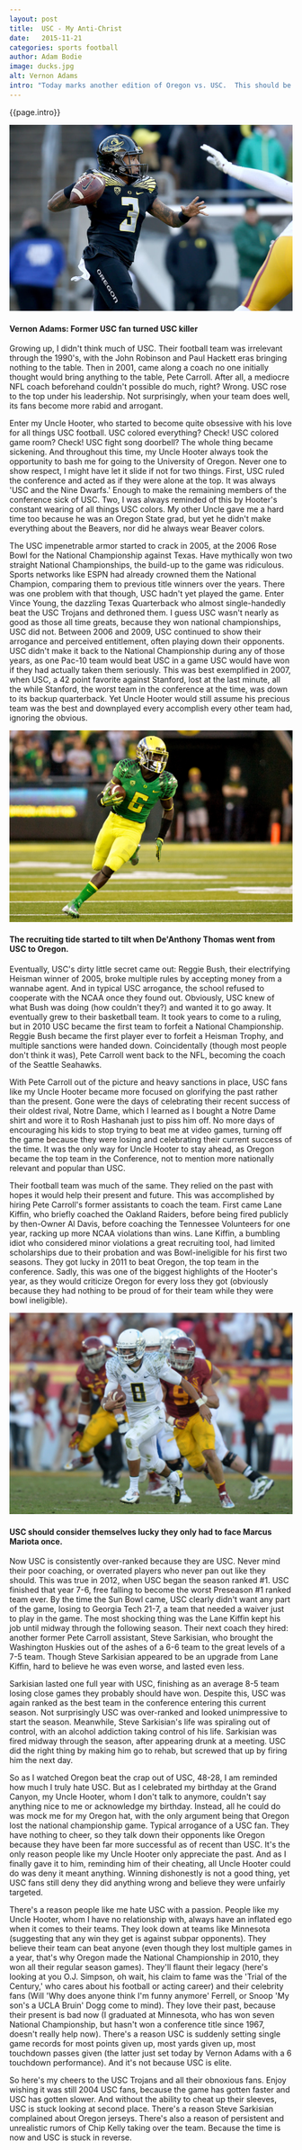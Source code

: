 ```yaml
---
layout: post
title:  USC - My Anti-Christ
date:   2015-11-21
categories: sports football
author: Adam Bodie
image: ducks.jpg
alt: Vernon Adams
intro: "Today marks another edition of Oregon vs. USC.  This should be just another game.  But for me, I consider myself the unofficial President of the 'I Hate USC' Club, perhaps just the President of the Portland Chapter of the 'I Hate USC' Club.  It shouldn't have to be this way, but yet I passionately hate USC more than any football program in college sports.  Not schools like Oregon State and Washington, nor schools like Wisconsin, Iowa, and Michigan, rival schools of Oregon (where I started) and Minnesota (where I graduated).  But yet, it's USC that makes me puke the most.  With apologies to my Uncle Fred and cousin Kimmy, two USC graduates who actually show me love and respect (even from afar), here's a time-line of my hatred for USC."
---
```



<div class="article">
<p>{{page.intro}}</p>

<div class="blog-pic">
	<img src="/img/ducks.jpg" data-toggle="tooltip" title="Vernon Adams: Former USC fan turned USC killer" class="image block img-responsive">
	<h4>Vernon Adams: Former USC fan turned USC killer</h4>
</div>

<p>Growing up, I didn't think much of USC.  Their football team was irrelevant through the 1990's, with the John Robinson and Paul Hackett eras bringing nothing to the table.  Then in 2001, came along a coach no one initially thought would bring anything to the table, Pete Carroll.  After all, a mediocre NFL coach beforehand couldn't possible do much, right?  Wrong.  USC rose to the top under his leadership.  Not surprisingly, when your team does well, its fans become more rabid and arrogant.</p>
<p>Enter my Uncle Hooter, who started to become quite obsessive with his love for all things USC football.  USC colored everything?  Check!  USC colored game room? Check!  USC fight song doorbell?  The whole thing became sickening.  And throughout this time, my Uncle Hooter always took the opportunity to bash me for going to the University of Oregon.  Never one to show respect, I might have let it slide if not for two things.  First, USC ruled the conference and acted as if they were alone at the top.  It was always 'USC and the Nine Dwarfs.'  Enough to make the remaining members of the conference sick of USC.  Two, I was always reminded of this by Hooter's constant wearing of all things USC colors.  My other Uncle gave me a hard time too because he was an Oregon State grad, but yet he didn't make everything about the Beavers, nor did he always wear Beaver colors.</p>
<p>The USC impenetrable armor started to crack in 2005, at the 2006 Rose Bowl for the National Championship against Texas.  Have mythically won two straight National Championships, the build-up to the game was ridiculous.  Sports networks like ESPN had already crowned them the National Champion, comparing them to previous title winners over the years.  There was one problem with that though, USC hadn't yet played the game.  Enter Vince Young, the dazzling Texas Quarterback who almost single-handedly beat the USC Trojans and dethroned them.  I guess USC wasn't nearly as good as those all time greats, because they won national championships, USC did not.  Between 2006 and 2009, USC continued to show their arrogance and perceived entitlement, often playing down their opponents.  USC didn't make it back to the National Championship during any of those years, as one Pac-10 team would beat USC in a game USC would have won if they had actually taken them seriously.  This was best exemplified in 2007, when USC, a 42 point favorite against Stanford, lost at the last minute, all the while Stanford, the worst team in the conference at the time, was down to its backup quarterback.  Yet Uncle Hooter would still assume his precious team was the best and downplayed every accomplish every other team had, ignoring the obvious.</p>

<div class="blog-pic" style="float: left">
	<img src="/img/deanthony.jpg" data-toggle="tooltip" title="The recruiting tide started to tilt when De'Anthony Thomas went from USC to Oregon." class="image block img-responsive">
	<h4>The recruiting tide started to tilt when De'Anthony Thomas went from USC to Oregon.</h4>
</div>

<p>Eventually, USC's dirty little secret came out: Reggie Bush, their electrifying Heisman winner of 2005, broke multiple rules by accepting money from a wannabe agent.  And in typical USC arrogance, the school refused to cooperate with the NCAA once they found out.  Obviously, USC knew of what Bush was doing (how couldn't they?) and wanted it to go away.  It eventually grew to their basketball team.  It took years to come to a ruling, but in 2010 USC became the first team to forfeit a National Championship.  Reggie Bush became the first player ever to forfeit a Heisman Trophy, and multiple sanctions were handed down.  Coincidentally (though most people don't think it was), Pete Carroll went back to the NFL, becoming the coach of the Seattle Seahawks.</p>

<p>With Pete Carroll out of the picture and heavy sanctions in place, USC fans like my Uncle Hooter became more focused on glorifying the past rather than the present.  Gone were the days of celebrating their recent success of their oldest rival, Notre Dame, which I learned as I bought a Notre Dame shirt and wore it to Rosh Hashanah just to piss him off.  No more days of encouraging his kids to stop trying to beat me at video games, turning off the game because they were losing and celebrating their current success of the time.  It was the only way for Uncle Hooter to stay ahead, as Oregon became the top team in the Conference, not to mention more nationally relevant and popular than USC.</p>

<p>Their football team was much of the same.  They relied on the past with hopes it would help their present and future.  This was accomplished by hiring Pete Carroll's former assistants to coach the team.  First came Lane Kiffin, who briefly coached the Oakland Raiders, before being fired publicly by then-Owner Al Davis, before coaching the Tennessee Volunteers for one year, racking up more NCAA violations than wins.  Lane Kiffin, a bumbling idiot who considered minor violations a great recruiting tool, had limited scholarships due to their probation and was Bowl-ineligible for his first two seasons.  They got lucky in 2011 to beat Oregon, the top team in the conference.  Sadly, this was one of the biggest highlights of the Hooter's year, as they would criticize Oregon for every loss they got (obviously because they had nothing to be proud of for their team while they were bowl ineligible).</p>

<div class="blog-pic">
<img src="/img/mariota.jpg" data-toggle="tooltip" title="USC should consider themselves lucky they only had to face Marcus Mariota once." class="image block img-responsive">
	<h4>USC should consider themselves lucky they only had to face Marcus Mariota once.</h4>
</div>

<p>Now USC is consistently over-ranked because they are USC.  Never mind their poor coaching, or overrated players who never pan out like they should.  This was true in 2012, when USC began the season ranked #1.  USC finished that year 7-6, free falling to become the worst Preseason #1 ranked team ever.  By the time the Sun Bowl came, USC clearly didn't want any part of the game, losing to Georgia Tech 21-7, a team that needed a waiver just to play in the game.  The most shocking thing was the Lane Kiffin kept his job until midway through the following season.  Their next coach they hired: another former Pete Carroll assistant, Steve Sarkisian, who brought the Washington Huskies out of the ashes of a 6-6 team to the great levels of a 7-5 team.  Though Steve Sarkisian appeared to be an upgrade from Lane Kiffin, hard to believe he was even worse, and lasted even less.</p>

<p>Sarkisian lasted one full year with USC, finishing as an average 8-5 team losing close games they probably should have won. Despite this, USC was again ranked as the best team in the conference entering this current season.  Not surprisingly USC was over-ranked and looked unimpressive to start the season.  Meanwhile, Steve Sarkisian's life was spiraling out of control, with an alcohol addiction taking control of his life.  Sarkisian was fired midway through the season, after appearing drunk at a meeting.  USC did the right thing by making him go to rehab, but screwed that up by firing him the next day.</p

><p>So as I watched Oregon beat the crap out of USC, 48-28, I am reminded how much I truly hate USC.  But as I celebrated my birthday at the Grand Canyon, my Uncle Hooter, whom I don't talk to anymore, couldn't say anything nice to me or acknowledge my birthday.  Instead, all he could do was mock me for my Oregon hat, with the only argument being that Oregon lost the national championship game.  Typical arrogance of a USC fan.  They have nothing to cheer, so they talk down their opponents like Oregon because they have been far more successful as of recent than USC. It's the only reason people like my Uncle Hooter only appreciate the past.  And as I finally gave it to him, reminding him of their cheating, all Uncle Hooter could do was deny it meant anything.  Winning dishonestly is not a good thing, yet USC fans still deny they did anything wrong and believe they were unfairly targeted.</p>

<p>There's a reason people like me hate USC with a passion.  People like my Uncle Hooter, whom I have no relationship with, always have an inflated ego when it comes to their teams.  They look down at teams like Minnesota (suggesting that any win they get is against subpar opponents).  They believe their team can beat anyone (even though they lost multiple games in a year, that's why Oregon made the National Championship in 2010, they won all their regular season games).  They'll flaunt their legacy (here's looking at you O.J. Simpson, oh wait, his claim to fame was the 'Trial of the Century,' who cares about his football or acting career) and their celebrity fans (Will 'Why does anyone think I'm funny anymore' Ferrell, or Snoop 'My son's a UCLA Bruin' Dogg come to mind).  They love their past, because their present is bad now (I graduated at Minnesota, who has won seven National Championship, but hasn't won a conference title since 1967, doesn't really help now).  There's a reason USC is suddenly setting single game records for most points given up, most yards given up, most touchdown passes given (the latter just set today by Vernon Adams with a 6 touchdown performance).  And it's not because USC is elite.</p>

<p>So here's my cheers to the USC Trojans and all their obnoxious fans.  Enjoy wishing it was still 2004 USC fans, because the game has gotten faster and USC has gotten slower.  And without the ability to cheat up their sleeves, USC is stuck looking at second place.  There's a reason Steve Sarkisian complained about Oregon jerseys.  There's also a reason of persistent and unrealistic rumors of Chip Kelly taking over the team.  Because the time is now and USC is stuck in reverse.</p>

</div>